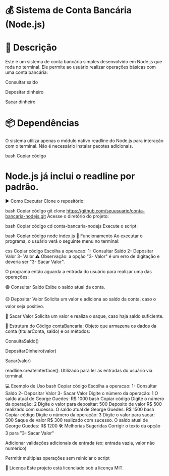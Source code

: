 # 💰 Sistema de Conta Bancária (Node.js)

 # 📄 Descrição
Este é um sistema de conta bancária simples desenvolvido em Node.js que roda no terminal. Ele permite ao usuário realizar operações básicas com uma conta bancária:

Consultar saldo

Depositar dinheiro

Sacar dinheiro

# 📦 Dependências
O sistema utiliza apenas o módulo nativo readline do Node.js para interação com o terminal. Não é necessário instalar pacotes adicionais.

bash
Copiar código
# Node.js já inclui o readline por padrão.
▶️ Como Executar
Clone o repositório:

bash
Copiar código
git clone https://github.com/seuusuario/conta-bancaria-nodejs.git
Acesse o diretório do projeto:

bash
Copiar código
cd conta-bancaria-nodejs
Execute o script:

bash
Copiar código
node index.js
🧠 Funcionamento
Ao executar o programa, o usuário verá o seguinte menu no terminal:

css
Copiar código
Escolha a operacao:
1- Consultar Saldo
2- Depositar Valor
3- Valor
⚠️ Observação: a opção "3- Valor" é um erro de digitação e deveria ser "3- Sacar Valor".

O programa então aguarda a entrada do usuário para realizar uma das operações:

🟢 Consultar Saldo
Exibe o saldo atual da conta.

🟡 Depositar Valor
Solicita um valor e adiciona ao saldo da conta, caso o valor seja positivo.

🔴 Sacar Valor
Solicita um valor e realiza o saque, caso haja saldo suficiente.

🧱 Estrutura do Código
contaBancaria: Objeto que armazena os dados da conta (titularConta, saldo) e os métodos:

ConsultaSaldo()

DepositarDinheiro(valor)

Sacar(valor)

readline.createInterface(): Utilizado para ler as entradas do usuário via terminal.

💻 Exemplo de Uso
bash
Copiar código
Escolha a operacao:
1- Consultar Saldo
2- Depositar Valor
3- Sacar Valor
Digite o número da operação: 1
O saldo atual de George Guedes: R$ 1000
bash
Copiar código
Digite o número da operação: 2
Digite o valor para depositar: 500
Deposito de valor R$ 500 realizado com sucesso.
O saldo atual de George Guedes: R$ 1500
bash
Copiar código
Digite o número da operação: 3
Digite o valor para sacar: 300
Saque de valor R$ 300 realizado com sucesso.
O saldo atual de George Guedes: R$ 1200
🛠️ Melhorias Sugeridas
Corrigir o texto da opção 3 para "3- Sacar Valor"

Adicionar validações adicionais de entrada (ex: entrada vazia, valor não numérico)

Permitir múltiplas operações sem reiniciar o script

📄 Licença
Este projeto está licenciado sob a licença MIT.

